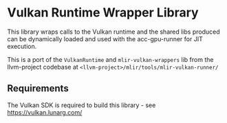 # Vulkan Runtime Wrapper Library

This library wraps calls to the Vulkan runtime and the shared libs produced can be dynamically loaded and used with the acc-gpu-runner for JIT execution.

This is a port of the `VulkanRuntime` and `mlir-vulkan-wrappers` lib from the llvm-project codebase at `<llvm-project>/mlir/tools/mlir-vulkan-runner/`

## Requirements

The Vulkan SDK is required to build this library - see https://vulkan.lunarg.com/
